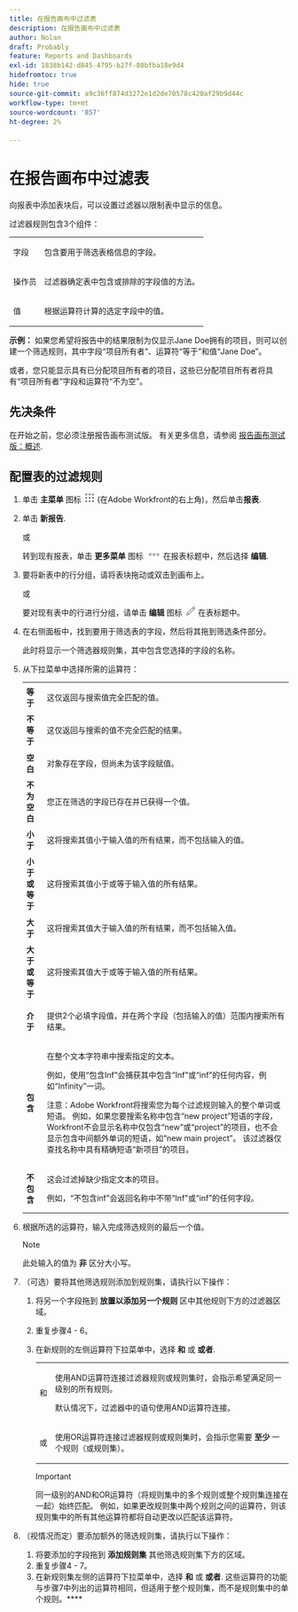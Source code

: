 ```yaml
---
title: 在报告画布中过滤表
description: 在报告画布中过滤表
author: Nolan
draft: Probably
feature: Reports and Dashboards
exl-id: 1838b142-d845-4795-b27f-80bfba18e9d4
hidefromtoc: true
hide: true
source-git-commit: a9c36ff874d3272e1d2de70578c420af29b9d44c
workflow-type: tm+mt
source-wordcount: '857'
ht-degree: 2%

---
```



# 在报告画布中过滤表

向报表中添加表块后，可以设置过滤器以限制表中显示的信息。

过滤器规则包含3个组件：

<table style="table-layout:auto"> 
 <col> 
 <col> 
 <tbody> 
  <tr> 
   <td role="rowheader">字段</td> 
   <td> <p>包含要用于筛选表格信息的字段。</p> </td> 
  </tr> 
  <tr> 
   <td role="rowheader">操作员</td> 
   <td> <p>过滤器确定表中包含或排除的字段值的方法。 </p> </td> 
  </tr> 
  <tr> 
   <td role="rowheader">值</td> 
   <td> <p>根据运算符计算的选定字段中的值。</p> </td> 
  </tr> 
 </tbody> 
</table>

**示例：** 如果您希望将报告中的结果限制为仅显示Jane Doe拥有的项目，则可以创建一个筛选规则，其中字段“项目所有者”、运算符“等于”和值“Jane Doe”。

或者，您只能显示具有已分配项目所有者的项目，这些已分配项目所有者将具有“项目所有者”字段和运算符“不为空”。

## 先决条件

在开始之前，您必须注册报告画布测试版。 有关更多信息，请参阅 [报告画布测试版：概述](/help/quicksilver/product-announcements/betas/canvas-dashboards-beta/reporting-canvas-beta-overview.md).

## 配置表的过滤规则

1. 单击 **主菜单** 图标 ![](assets/main-menu-icon.png) (在Adobe Workfront的右上角)，然后单击&#x200B;**报表**.

1. 单击 **新报告**.

   或

   转到现有报表，单击 **更多菜单** 图标 ![](assets/more-icon.png) 在报表标题中，然后选择 **编辑**.

1. 要将新表中的行分组，请将表块拖动或双击到画布上。

   或

   要对现有表中的行进行分组，请单击 **编辑** 图标 ![](assets/edit-icon.png) 在表标题中。

1. 在右侧面板中，找到要用于筛选表的字段，然后将其拖到筛选条件部分。

   此时将显示一个筛选器规则集，其中包含您选择的字段的名称。

1. 从下拉菜单中选择所需的运算符：

   <table style="table-layout:auto"> 
    <col> 
    <col> 
    <tbody> 
     <tr> 
      <td role="rowheader"><strong>等于</strong> </td> 
      <td> <p>这仅返回与搜索值完全匹配的值。</p> </td> 
     </tr> 
     <tr> 
      <td role="rowheader"><strong>不等于</strong> </td> 
      <td> <p>这仅返回与搜索的值不完全匹配的结果。</p> </td> 
     </tr> 
     <tr> 
      <td role="rowheader"><strong>空白</strong> </td> 
      <td> <p>对象存在字段，但尚未为该字段赋值。</p> </td> 
     </tr> 
     <tr> 
      <td role="rowheader"><strong>不为空白</strong> </td> 
      <td> <p>您正在筛选的字段已存在并已获得一个值。</p> </td> 
     </tr> 
     <tr> 
      <td role="rowheader"><strong>小于</strong> </td> 
      <td> <p>这将搜索其值小于输入值的所有结果，而不包括输入的值。</p> </td> 
     </tr> 
     <tr> 
      <td role="rowheader"><strong>小于或等于</strong> </td> 
      <td> <p>这将搜索其值小于或等于输入值的所有结果。</p> </td> 
     </tr> 
     <tr> 
      <td role="rowheader"><strong>大于</strong> </td> 
      <td> <p>这将搜索其值大于输入值的所有结果，而不包括输入值。</p> </td> 
     </tr> 
     <tr> 
      <td role="rowheader"><strong>大于或等于</strong> </td> 
      <td> <p>这将搜索其值大于或等于输入值的所有结果。</p> </td> 
     </tr> 
     <tr> 
      <td role="rowheader"><strong>介于</strong> </td> 
      <td> <p>提供2个必填字段值，并在两个字段（包括输入的值）范围内搜索所有结果。</p> </td> 
     </tr> 
     <tr> 
      <td role="rowheader"><strong>包含</strong> </td> 
      <td> <p>在整个文本字符串中搜索指定的文本。</p> <p>例如，使用“包含Inf”会捕获其中包含“Inf”或“inf”的任何内容，例如“Infinity”一词。</p> <p>注意：Adobe Workfront将搜索您为每个过滤规则输入的整个单词或短语。 例如，如果您要搜索名称中包含“new project”短语的字段，Workfront不会显示名称中仅包含“new”或“project”的项目，也不会显示包含中间额外单词的短语，如“new main project”。 该过滤器仅查找名称中具有精确短语“新项目”的项目。</p> </td> 
     </tr> 
     <tr> 
      <td role="rowheader"><strong>不包含</strong> </td> 
      <td> <p>这会过滤掉缺少指定文本的项目。</p> <p>例如，“不包含inf”会返回名称中不带“Inf”或“inf”的任何字段。</p> </td> 
     </tr> 
    </tbody> 
   </table>

1. 根据所选的运算符，输入完成筛选规则的最后一个值。

   >[!NOTE]
   >
   >此处输入的值为 **非** 区分大小写。

1. （可选）要将其他筛选规则添加到规则集，请执行以下操作：

   1. 将另一个字段拖到 **放置以添加另一个规则** 区中其他规则下方的过滤器区域。
   1. 重复步骤4 - 6。
   1. 在新规则的左侧运算符下拉菜单中，选择 **和** 或 **或者**.

      <table style="table-layout:auto"> 
       <col> 
       </col> 
       <col> 
       </col> 
       <tbody> 
        <tr> 
         <td role="rowheader"> <p>和</p> </td> 
         <td> <p>使用AND运算符连接过滤器规则或规则集时，会指示希望满足同一级别的所有规则。</p> <p>默认情况下，过滤器中的语句使用AND运算符连接。</p> </td> 
        </tr> 
        <tr> 
         <td role="rowheader"> <p>或</p> </td> 
         <td> <p>使用OR运算符连接过滤器规则或规则集时，会指示您需要 <strong>至少</strong> 一个规则（或规则集）。</p> </td> 
        </tr> 
       </tbody> 
      </table>

      >[!IMPORTANT]
      >
      >同一级别的AND和OR运算符（将规则集中的多个规则或整个规则集连接在一起）始终匹配。 例如，如果更改规则集中两个规则之间的运算符，则该规则集中的所有其他运算符都将自动更改以匹配该运算符。

1. （视情况而定）要添加额外的筛选规则集，请执行以下操作：

   1. 将要添加的字段拖到 **添加规则集** 其他筛选规则集下方的区域。
   1. 重复步骤4 - 7。
   1. 在新规则集左侧的运算符下拉菜单中，选择 **和** 或 **或者**. 这些运算符的功能与步骤7中列出的运算符相同，但适用于整个规则集，而不是规则集中的单个规则。****
